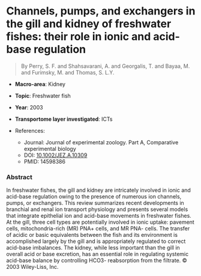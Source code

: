 # Channels, pumps, and exchangers in the gill and kidney of freshwater fishes: their role in ionic and acid-base regulation

> By Perry, S. F. and Shahsavarani, A. and Georgalis, T. and Bayaa, M. and Furimsky, M. and Thomas, S. L.Y.

- **Macro-area**: Kidney
- **Topic**: Freshwater fish
- **Year**: 2003
- **Transportome layer investigated**: ICTs

- References:
  - Journal: Journal of experimental zoology. Part A, Comparative experimental biology
  - DOI: [10.1002/JEZ.A.10309](https://doi.org/10.1002/JEZ.A.10309)
  - PMID: 14598386

### Abstract

In freshwater fishes, the gill and kidney are intricately involved in ionic and acid-base regulation owing to the presence of numerous ion channels, pumps, or exchangers. This review summarizes recent developments in branchial and renal ion transport physiology and presents several models that integrate epithelial ion and acid-base movements in freshwater fishes. At the gill, three cell types are potentially involved in ionic uptake: pavement cells, mitochondria-rich (MR) PNA+ cells, and MR PNA- cells. The transfer of acidic or basic equivalents between the fish and its environment is accomplished largely by the gill and is appropriately regulated to correct acid-base imbalances. The kidney, while less important than the gill in overall acid or base excretion, has an essential role in regulating systemic acid-base balance by controlling HCO3- reabsorption from the filtrate. © 2003 Wiley-Liss, Inc.
